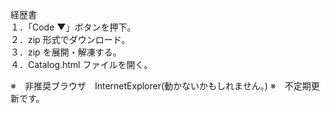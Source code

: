 経歴書  
１．「Code ▼」ボタンを押下。  
２．zip 形式でダウンロード。  
３．zip を展開・解凍する。  
４．Catalog.html ファイルを開く。  

※　非推奨ブラウザ　InternetExplorer(動かないかもしれません。)
※　不定期更新です。
